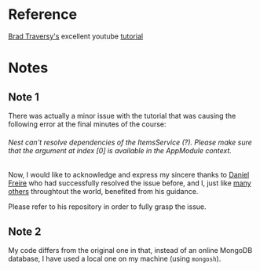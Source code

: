 <h1>Reference</h1>
<a href="https://www.traversymedia.com/">Brad Traversy's</a> excellent youtube <a href="https://www.youtube.com/watch?v=wqhNoDE6pb4">tutorial</a>

   


<h1>Notes</h1>

<h2>Note 1</h2>

There was actually a minor issue with the tutorial that was causing the following error at the final minutes of the course:

<h6><em>Nest can't resolve dependencies of the ItemsService (?). Please make sure that the argument at index [0] is available in the AppModule context.</em></h6>

Now, I would like to acknowledge and express my sincere thanks to 
<a href="https://github.com/DanielFryy/NestJS-Crash-Course-TraversyMediaTutorial">Daniel Freire</a> who had successfully resolved the issue before, and I, just like 
<a href="https://stackoverflow.com/questions/56870498/nest-cant-resolve-dependencies-of-the-itemsservice-please-make-sure-that-t">many others</a> throughtout the world, benefited from his guidance.

<p>Please refer to his repository in order to fully grasp the issue.</p>

<h2>Note 2</h2>

My code differs from the original one in that, instead of an online MongoDB database, I have used a local one on my machine (using ```mongosh```).
